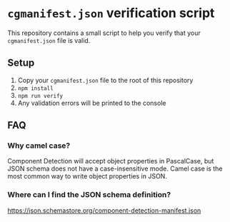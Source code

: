 # `cgmanifest.json` verification script

This repository contains a small script to help you verify that your `cgmanifest.json` file is valid.

## Setup

1. Copy your `cgmanifest.json` file to the root of this repository
2. `npm install`
3. `npm run verify`
4. Any validation errors will be printed to the console

## FAQ

### Why camel case?

Component Detection will accept object properties in PascalCase, but JSON schema does not have a case-insensitive mode.
Camel case is the most common way to write object properties in JSON.

### Where can I find the JSON schema definition?

https://json.schemastore.org/component-detection-manifest.json
